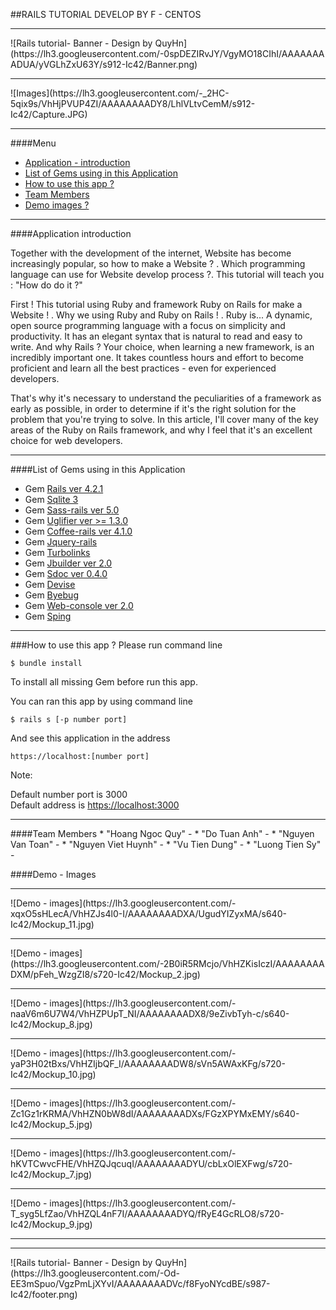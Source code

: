 ##RAILS TUTORIAL DEVELOP BY F - CENTOS
<hr />
![Rails tutorial- Banner - Design by QuyHn](https://lh3.googleusercontent.com/-0spDEZIRvJY/VgyMO18CIhI/AAAAAAAADUA/yVGLhZxU63Y/s912-Ic42/Banner.png)
<hr />
![Images](https://lh3.googleusercontent.com/-_2HC-5qix9s/VhHjPVUP4ZI/AAAAAAAADY8/LhlVLtvCemM/s912-Ic42/Capture.JPG)
<hr />
####Menu

* [Application - introduction](#app-intro)
* [List of Gems using in this Application](#list-gems)
* [How to use this app ?](#use)
* [Team Members](#team-members)
* [Demo images ?](#demo-images)


<hr />

####<a name="app-intro"></a>Application introduction

Together with the development of the internet, Website has become increasingly popular, so how to make a Website ? . Which programming language can use for Website develop process ?. This tutorial will teach you : "How do do it ?"

First ! This tutorial using Ruby and framework Ruby on Rails for make a Website ! . Why we using Ruby and Ruby on Rails ! . 
Ruby is...
A dynamic, open source programming language with a focus on simplicity and productivity. It has an elegant syntax that is natural to read and easy to write.
And why Rails ?
Your choice, when learning a new framework, is an incredibly important one. It takes countless hours and effort to become proficient and learn all the best practices - even for experienced developers.

That's why it's necessary to understand the peculiarities of a framework as early as possible, in order to determine if it's the right solution for the problem that you're trying to solve. In this article, I'll cover many of the key areas of the Ruby on Rails framework, and why I feel that it's an excellent choice for web developers.

<hr />

####<a name="list-gems"></a>List of Gems using in this Application

 * Gem <a href="https://github.com/tuananhdinang/F_Centos/tree/ngocquyhoang">Rails ver 4.2.1</a>
 * Gem <a href="https://github.com/tuananhdinang/F_Centos/tree/ngocquyhoang">Sqlite 3 </a>
 * Gem <a href="https://github.com/tuananhdinang/F_Centos/tree/ngocquyhoang">Sass-rails ver 5.0</a>
 * Gem <a href="https://github.com/tuananhdinang/F_Centos/tree/ngocquyhoang">Uglifier ver >= 1.3.0</a>
 * Gem <a href="https://github.com/tuananhdinang/F_Centos/tree/ngocquyhoang">Coffee-rails ver 4.1.0</a>
 * Gem <a href="https://github.com/tuananhdinang/F_Centos/tree/ngocquyhoang">Jquery-rails</a>
 * Gem <a href="https://github.com/tuananhdinang/F_Centos/tree/ngocquyhoang">Turbolinks</a>
 * Gem <a href="https://github.com/tuananhdinang/F_Centos/tree/ngocquyhoang">Jbuilder ver 2.0</a>
 * Gem <a href="https://github.com/tuananhdinang/F_Centos/tree/ngocquyhoang">Sdoc ver 0.4.0</a>
 * Gem <a href="https://github.com/tuananhdinang/F_Centos/tree/ngocquyhoang">Devise</a>
 * Gem <a href="https://github.com/tuananhdinang/F_Centos/tree/ngocquyhoang">Byebug</a>
 * Gem <a href="https://github.com/tuananhdinang/F_Centos/tree/ngocquyhoang">Web-console ver 2.0</a>
 * Gem <a href="https://github.com/tuananhdinang/F_Centos/tree/ngocquyhoang">Sping</a>
 
<hr />
###<a name="use"></a>How to use this app ?
Please run command line 

`$ bundle install`

To install all missing Gem before run this app.

You can ran this app by using command line 

`$ rails s [-p number port]`

And see this application in the address

`https://localhost:[number port]`

Note:

Default number port is 3000<br />
Default address is <a href="https://localhost:3000">https://localhost:3000</a>
<hr />
####<a name="team-members"></a>Team Members
* "Hoang Ngoc Quy" - <quyhn@hiworld.com.vn> 
* "Do Tuan Anh" - <tuananhdo@example.com.vn>
* "Nguyen Van Toan" - <vantoannguyen@example.com.vn>
* "Nguyen Viet Huynh" - <viethuynhnguyen@example.com.vn>
* "Vu Tien Dung" - <tiendungvu@example.com.vn>
* "Luong Tien Sy" - <tiensyluong@example.com.vn>

####<a name="demo-images"></a>Demo - Images
<hr />
![Demo - images](https://lh3.googleusercontent.com/-xqxO5sHLecA/VhHZJs4l0-I/AAAAAAAADXA/UgudYIZyxMA/s640-Ic42/Mockup_11.jpg)
<hr />
![Demo - images](https://lh3.googleusercontent.com/-2B0iR5RMcjo/VhHZKisIczI/AAAAAAAADXM/pFeh_WzgZI8/s720-Ic42/Mockup_2.jpg)
<hr />
![Demo - images](https://lh3.googleusercontent.com/-naaV6m6U7W4/VhHZPUpT_NI/AAAAAAAADX8/9eZivbTyh-c/s640-Ic42/Mockup_8.jpg)
<hr />
![Demo - images](https://lh3.googleusercontent.com/-yaP3H02tBxs/VhHZIjbQF_I/AAAAAAAADW8/sVn5AWAxKFg/s720-Ic42/Mockup_10.jpg)
<hr />
![Demo - images](https://lh3.googleusercontent.com/-Zc1Gz1rKRMA/VhHZN0bW8dI/AAAAAAAADXs/FGzXPYMxEMY/s640-Ic42/Mockup_5.jpg)
<hr />
![Demo - images](https://lh3.googleusercontent.com/-hKVTCwvcFHE/VhHZQJqcuqI/AAAAAAAADYU/cbLxOlEXFwg/s720-Ic42/Mockup_7.jpg)
<hr />
![Demo - images](https://lh3.googleusercontent.com/-T_syg5LfZao/VhHZQL4nF7I/AAAAAAAADYQ/fRyE4GcRLO8/s720-Ic42/Mockup_9.jpg)
<hr />
<hr />
![Rails tutorial- Banner - Design by QuyHn](https://lh3.googleusercontent.com/-Od-EE3mSpuo/VgzPmLjXYvI/AAAAAAAADVc/f8FyoNYcdBE/s987-Ic42/footer.png)
